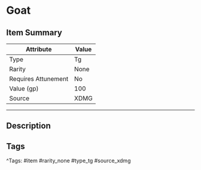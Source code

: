 # Goat

## Item Summary

| Attribute            | Value                        |
|----------------------|------------------------------|
| Type                 | Tg |
| Rarity               | None             |
| Requires Attunement  | No                |
| Value (gp)           | 100    |
| Source               | XDMG |

---

## Description



## Tags

^Tags: #item #rarity_none #type_tg #source_xdmg